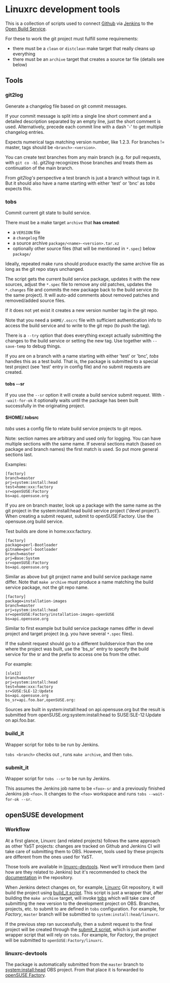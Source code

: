 
# Linuxrc development tools

This is a collection of scripts used to connect [Github](http://github.com/)
via [Jenkins](http://jenkins-ci.org/) to the [Open Build
Service](https://build.opensuse.org/).

For these to work the git project must fulfill some requirements:

* there must be a `clean` or `distclean` make target that really cleans up
  everything
* there must be an `archive` target that creates a source tar file (details see
  below)

## Tools

### git2log

Generate a changelog file based on git commit messages.

If your commit message is split into a single line short comment and a
detailed description separated by an empty line, just the short comment is
used. Alternatively, precede each commit line with a dash '-' to get
multiple changelog entries.

Expects numerical tags matching version number, like 1.2.3. For branches !=
master, tags should be `<branch>-<version>`.

You can create test branches from any main branch (e.g. for pull requests,
with `git co -b`). _git2log_ recognizes those branches and treats them as
continuation of the main branch.

From _git2log's_ perspective a test branch is just a branch without tags in
it. But it should also have a name starting with either 'test' or 'bnc' as
_tobs_ expects this.

### tobs

Commit current git state to build service.

There must be a make target `archive` that **has created**:

* a `VERSION` file
* a `changelog` file
* a source archive `package/<name>-<version>.tar.xz`
* optionally other source files (that will be mentioned in `*.spec`) below `package/`

Ideally, repeated make runs should produce exactly the same archive file as
long as the git repo stays unchanged.

The script gets the current build service package, updates it with the new
sources, adjust the `*.spec` file to remove any old patches, updates the
`*.changes` file and commits the new package back to the build service (to the
same project). It will auto-add comments about removed patches and
removed/added source files.

If it does not yet exist it creates a new version number tag in the git
repo.

Note that you need a `$HOME/.oscrc` file with sufficient authentication info
to access the build service and to write to the git repo (to push the tag).

There is a `--try` option that does everything except actually submitting
the changes to the build service or setting the new tag. Use together with
`--save-temp` to debug things.

If you are on a branch with a name starting with either 'test' or 'bnc',
_tobs_ handles this as a test build. That is, the package is submitted to a
special test project (see 'test' entry in config file) and no submit
requests are created.

#### tobs --sr

If you use the `--sr` option it will create a build service submit request.
With `--wait-for-ok` it optionally waits until the package has been built
successfully in the originating project.

#### $HOME/.tobsrc

_tobs_ uses a config file to relate build service projects to git repos.

Note: section names are arbitrary and used only for logging. You can have
multiple sections with the same name. If several sections match (based on
package and branch names) the first match is used. So put more general
sections last.

Examples:

    [factory]
    branch=master
    prj=system:install:head
    test=home:xxx:factory
    sr=openSUSE:Factory
    bs=api.opensuse.org

If you are on branch master, look up a package with the same name as the
git project in the system:install:head build service project ('devel
project'). When creating a submit request, submit to openSUSE:Factory. Use
the opensuse.org build service.

Test builds are done in home:xxx:factory.

    [factory]
    package=perl-Bootloader
    gitname=perl-bootloader
    branch=master
    prj=Base:System
    sr=openSUSE:Factory
    bs=api.opensuse.org

Similar as above but git project name and build service package name
differ. Note that `make archive` must produce a name matching the build
service package, not the git repo name.

    [factory]
    package=installation-images
    branch=master
    prj=system:install:head
    sr=openSUSE:Factory/installation-images-openSUSE
    bs=api.opensuse.org

Similar to first example but build service package names differ in devel
project and target project (e.g. you have several `*.spec` files).

If the submit request should go to a different buildservice than the one
where the project was built, use the 'bs_sr' entry to specify the build
service for the sr and the prefix to access one bs from the other.

For example:

    [sle12]
    branch=master
    prj=system:install:head
    test=home:xxx:factory
    sr=SUSE:SLE-12:Update
    bs=api.opensuse.org
    bs_sr=api.foo.bar,openSUSE.org:

Sources are built in system:install:head on api.opensuse.org but the result
is submitted from openSUSE.org:system:install:head to SUSE:SLE-12:Update on
api.foo.bar.

### build_it

  Wrapper script for _tobs_ to be run by Jenkins.

  `tobs <branch>` checks out <branch>, runs `make archive`, and then `tobs`.


### submit_it

  Wrapper script for `tobs --sr` to be run by Jenkins.

  This assumes the Jenkins job name to be `<foo>-sr` and a previously
  finished Jenkins job `<foo>`. It changes to the `<foo>` workspace and runs
  `tobs --wait-for-ok --sr`.

## openSUSE development

### Workflow

At a first glance, Linuxrc (and related projects) follows the same approach as other YaST projects:
changes are tracked on Github and Jenkins CI will take care of submitting them to OBS. However,
tools used by these projects are different from the ones used for YaST.

Those tools are available in [linuxrc-devtools](http://github.com/openSUSE/linuxrc-devtools).
Next we'll introduce them (and how are they related to Jenkins) but it's recommended to check the
[documentation](https://github.com/openSUSE/linuxrc-devtools/blob/master/README.md)
in the repository.

When Jenkins detect changes on, for example,
[Linuxrc](http://github.com/openSUSE/linuxrc) Git repository, it will build the
project using [build_it
script](https://github.com/openSUSE/linuxrc-devtools/blob/master/build_it).
This script is just a wrapper that, after building the `make archive` target,
will invoke
[tobs](https://github.com/openSUSE/linuxrc-devtools/blob/master/tobs) which
will take care of submitting the new version to the development project on OBS.
Branches, projects, etc. to submit to are defined in `tobs` configuration. For
example, for _Factory_, `master` branch will be submitted to `system:install:head/linuxrc`.

If the previous step ran successfully, then a submit request to the final
project will be created through the [submit_it
script](https://github.com/openSUSE/linuxrc-devtools/blob/master/submit_it),
which is just another wrapper script that will rely on `tobs`. For example, for
_Factory_, the project will be submitted to `openSUSE:Factory/linuxrc`.

### linuxrc-devtools

The package is automatically submitted from the `master` branch to
[system:install:head](https://build.opensuse.org/package/show/system:install:head/linuxrc-devtools)
OBS project. From that place it is forwarded to
[openSUSE Factory](https://build.opensuse.org/project/show/openSUSE:Factory).

